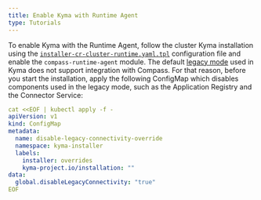 ```yaml
---
title: Enable Kyma with Runtime Agent
type: Tutorials
---
```


To enable Kyma with the Runtime Agent, follow the cluster Kyma installation using the [`installer-cr-cluster-runtime.yaml.tpl`](https://github.com/kyma-project/kyma/blob/master/installation/resources/installer-cr-cluster-runtime.yaml.tpl) configuration file and enable the `compass-runtime-agent` module. The default [legacy mode](#architecture-application-connector-components-application-operator) used in Kyma does not support integration with Compass. For that reason, before you start the installation, apply the following ConfigMap which disables components used in the legacy mode, such as the Application Registry and the Connector Service:

```yaml
cat <<EOF | kubectl apply -f -
apiVersion: v1
kind: ConfigMap
metadata:
  name: disable-legacy-connectivity-override
  namespace: kyma-installer
  labels:
    installer: overrides
    kyma-project.io/installation: ""
data:
  global.disableLegacyConnectivity: "true"
EOF
```
